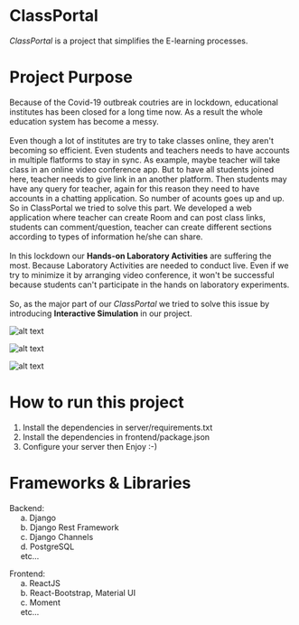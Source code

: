 # ClassPortal
<i>ClassPortal</i> is a project that simplifies the E-learning processes.

# Project Purpose
Because of the Covid-19 outbreak coutries are in lockdown, educational institutes has been closed for a long time now. As a result the whole education system has become a messy. <br /> <br />
Even though a lot of institutes are try to take classes online, they aren't becoming so efficient. Even students and teachers needs to have accounts in multiple flatforms to stay in sync. As example, maybe teacher will take class in an online video conference app. But to have all students joined here, teacher needs to give link in an another platform. Then students may have any query for teacher, again for this reason they need to have accounts in a chatting application. So number of acounts goes up and up.
So in ClassPortal we tried to solve this part. We developed a web application where teacher can create Room and can post class links, students can comment/question, teacher can create different sections according to types of information he/she can share.
<br /> <br />
In this lockdown our <b>Hands-on Laboratory Activities</b> are suffering the most. Because Laboratory Activities are needed to conduct live. Even if we try to minimize it by arranging video conference, it won't be successful because students can't participate in the hands on laboratory experiments.
<br /> <br />
So, as the major part of our <i>ClassPortal</i> we tried to solve this issue by introducing <b>Interactive Simulation</b> in our project.

![alt text](https://github.com/ShahriarDhruvo/HackTheVerse_SUST_NOOBs/blob/main/screenshots/Screenshot%20(150).png?raw=true)

![alt text](https://github.com/ShahriarDhruvo/HackTheVerse_SUST_NOOBs/blob/main/screenshots/Screenshot%20(154).png?raw=true)

![alt text](https://github.com/ShahriarDhruvo/HackTheVerse_SUST_NOOBs/blob/main/screenshots/Screenshot%20(155).png?raw=true)

# How to run this project
1. Install the dependencies in server/requirements.txt
2. Install the dependencies in frontend/package.json
3. Configure your server then Enjoy :-)

# Frameworks & Libraries
Backend: <br />
  &nbsp;&nbsp;&nbsp;&nbsp; a. Django <br />
  &nbsp;&nbsp;&nbsp;&nbsp; b. Django Rest Framework <br />
  &nbsp;&nbsp;&nbsp;&nbsp; c. Django Channels <br />
  &nbsp;&nbsp;&nbsp;&nbsp; d. PostgreSQL <br />
  &nbsp;&nbsp;&nbsp;&nbsp; etc... <br />
  
Frontend: <br />
  &nbsp;&nbsp;&nbsp;&nbsp; a. ReactJS <br />
  &nbsp;&nbsp;&nbsp;&nbsp; b. React-Bootstrap, Material UI <br />
  &nbsp;&nbsp;&nbsp;&nbsp; c. Moment <br />
  &nbsp;&nbsp;&nbsp;&nbsp; etc... <br />

